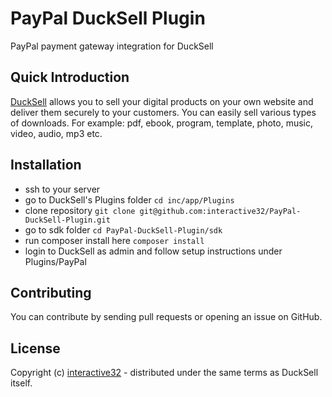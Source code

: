 # PayPal DuckSell Plugin
PayPal payment gateway integration for DuckSell

## Quick Introduction
[DuckSell](http://www.ducksell.com) allows you to sell your digital products on your own website and deliver them securely to your customers. You can easily sell various types of downloads. For example: pdf, ebook, program, template, photo, music, video, audio, mp3 etc.  

## Installation
- ssh to your server
- go to DuckSell's Plugins folder ```cd inc/app/Plugins```
- clone repository ```git clone git@github.com:interactive32/PayPal-DuckSell-Plugin.git```
- go to sdk folder ```cd PayPal-DuckSell-Plugin/sdk```
- run composer install here ```composer install```
- login to DuckSell as admin and follow setup instructions under Plugins/PayPal

## Contributing
You can contribute by sending pull requests or opening an issue on GitHub.

## License

Copyright (c) [interactive32](http://interactive32.com) - distributed under the same terms as DuckSell itself.
